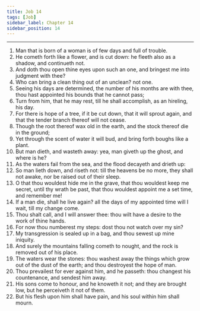 ```yaml
---
title: Job 14
tags: [Job]
sidebar_label: Chapter 14
sidebar_position: 14
---
```


---
1. Man that is born of a woman is of few days and full of trouble.
2. He cometh forth like a flower, and is cut down: he fleeth also as a shadow, and continueth not.
3. And doth thou open thine eyes upon such an one, and bringest me into judgment with thee?
4. Who can bring a clean thing out of an unclean? not one.
5. Seeing his days are determined, the number of his months are with thee, thou hast appointed his bounds that he cannot pass;
6. Turn from him, that he may rest, till he shall accomplish, as an hireling, his day.
7. For there is hope of a tree, if it be cut down, that it will sprout again, and that the tender branch thereof will not cease.
8. Though the root thereof wax old in the earth, and the stock thereof die in the ground;
9. Yet through the scent of water it will bud, and bring forth boughs like a plant.
10. But man dieth, and wasteth away: yea, man giveth up the ghost, and where is he?
11. As the waters fail from the sea, and the flood decayeth and drieth up:
12. So man lieth down, and riseth not: till the heavens be no more, they shall not awake, nor be raised out of their sleep.
13. O that thou wouldest hide me in the grave, that thou wouldest keep me secret, until thy wrath be past, that thou wouldest appoint me a set time, and remember me!
14. If a man die, shall he live again? all the days of my appointed time will I wait, till my change come.
15. Thou shalt call, and I will answer thee: thou wilt have a desire to the work of thine hands.
16. For now thou numberest my steps: dost thou not watch over my sin?
17. My transgression is sealed up in a bag, and thou sewest up mine iniquity.
18. And surely the mountains falling cometh to nought, and the rock is removed out of his place.
19. The waters wear the stones: thou washest away the things which grow out of the dust of the earth; and thou destroyest the hope of man.
20. Thou prevailest for ever against him, and he passeth: thou changest his countenance, and sendest him away.
21. His sons come to honour, and he knoweth it not; and they are brought low, but he perceiveth it not of them.
22. But his flesh upon him shall have pain, and his soul within him shall mourn.